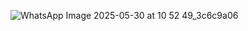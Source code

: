 ​![WhatsApp Image 2025-05-30 at 10 52 49_3c6c9a06](https://github.com/user-attachments/assets/03f578ea-e591-474b-94e0-44fffe6d7fc8)
